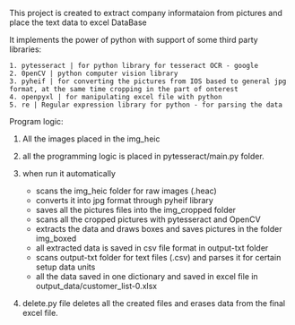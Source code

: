 This project is created to extract company informataion from pictures and place the text data to excel DataBase

It implements the power of python with support of some third party libraries:

    1. pytesseract | for python library for tesseract OCR - google
    2. 0penCV | python computer vision library 
    3. pyheif | for converting the pictures from IOS based to general jpg format, at the same time cropping in the part of onterest
    4. openpyxl | for manipulating excel file with python
    5. re | Regular expression library for python - for parsing the data 

Program logic:
1. All the images placed in the img_heic 
2. all the programming logic is placed in pytesseract/main.py folder.
3. when run it automatically 
    - scans the img_heic folder for raw images (.heac)
    - converts it into jpg format through pyheif library 
    - saves all the pictures files into the img_cropped folder
    - scans all the cropped pictures with pytesseract and OpenCV 
    - extracts the data and draws boxes and saves pictures in the folder img_boxed
    - all extracted data is saved in csv file format in output-txt folder
    - scans output-txt folder for text files (.csv) and parses it for certain setup data units 
    - all the data saved in one dictionary and saved in excel file in output_data/customer_list-0.xlsx 

4. delete.py file deletes all the created files and erases data from the final excel file. 
